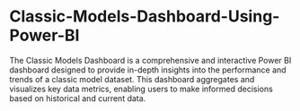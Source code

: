 # Classic-Models-Dashboard-Using-Power-BI
The Classic Models Dashboard is a comprehensive and interactive Power BI dashboard designed to provide in-depth insights into the performance and trends of a classic model dataset. This dashboard aggregates and visualizes key data metrics, enabling users to make informed decisions based on historical and current data.
